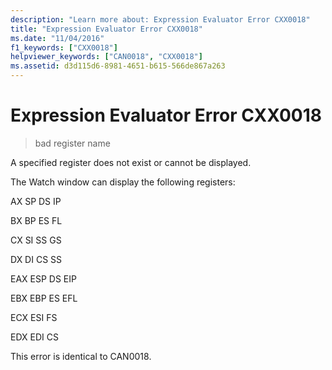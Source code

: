 ```yaml
---
description: "Learn more about: Expression Evaluator Error CXX0018"
title: "Expression Evaluator Error CXX0018"
ms.date: "11/04/2016"
f1_keywords: ["CXX0018"]
helpviewer_keywords: ["CAN0018", "CXX0018"]
ms.assetid: d3d115d6-8981-4651-b615-566de867a263
---
```

# Expression Evaluator Error CXX0018

> bad register name

A specified register does not exist or cannot be displayed.

The Watch window can display the following registers:

AX    SP    DS    IP

BX    BP    ES    FL

CX    SI    SS    GS

DX    DI    CS    SS

EAX    ESP    DS    EIP

EBX    EBP    ES    EFL

ECX    ESI    FS

EDX    EDI    CS

This error is identical to CAN0018.
